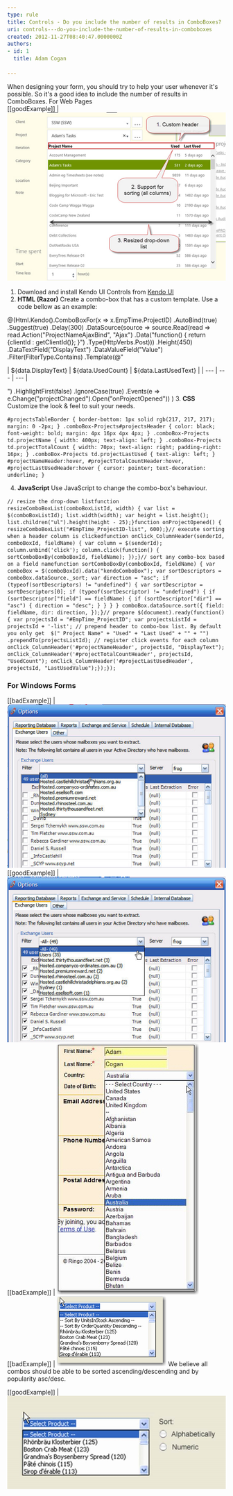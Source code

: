 ```yaml
---
type: rule
title: Controls - Do you include the number of results in ComboBoxes?
uri: controls---do-you-include-the-number-of-results-in-comboboxes
created: 2012-11-27T08:40:47.0000000Z
authors:
- id: 1
  title: Adam Cogan

---
```


When designing your form, you should try to help your user whenever it's possible. So it's a good idea to include the number of results in ComboBoxes.
 For Web Pages  
[[goodExample]]
| ![combo-box with multiple columns Feel free to use our sample:](combo-box-multiple-col.jpg)
1. Download and install Kendo UI Controls from [Kendo UI](http://www.kendoui.com/)
2. **HTML (Razor)**
Create a combo-box that has a custom template. Use a code bellow as an example:

@(Html.Kendo().ComboBoxFor(x => x.EmpTime.ProjectID)
.AutoBind(true)
.Suggest(true)
.Delay(300)
.DataSource(source => source.Read(read => read.Action("ProjectNameAjaxBind", "Ajax")
.Data("function() { return {clientId : getClientId()}; }")
.Type(HttpVerbs.Post)))
.Height(450)
.DataTextField("DisplayText")
.DataValueField("Value")
.Filter(FilterType.Contains)
.Template(@"



|
 ${data.DisplayText} |
 ${data.UsedCount} |
 ${data.LastUsedText} |
| --- | --- | --- |



")
.HighlightFirst(false)
.IgnoreCase(true)
.Events(e => e.Change("projectChanged").Open("onProjectOpened"))
)
3. **CSS**
Customize the look & feel to suit your needs.

```
#projectsTableBorder { border-bottom: 1px solid rgb(217, 217, 217); margin: 0 -2px; } .comboBox-Projects#projectsHeader { color: black; font-weight: bold; margin: 4px 16px 4px 4px; } .comboBox-Projects td.projectName { width: 400px; text-align: left; } .comboBox-Projects td.projectTotalCount { width: 70px; text-align: right; padding-right: 16px; } .comboBox-Projects td.projectLastUsed { text-align: left; } #projectNameHeader:hover, #projectTotalCountHeader:hover, #projectLastUsedHeader:hover { cursor: pointer; text-decoration: underline; }
```
4. **JavaScript**
Use JavaScript to change the combo-box's behaviour.

```
// resize the drop-down listfunction resizeComboBoxList(comboBoxListId, width) { var list = $(comboBoxListId); list.width(width); var height = list.height(); list.children("ul").height(height - 25);}function onProjectOpened() { resizeComboBoxList("#EmpTime_ProjectID-list", 600);}// execute sorting when a header column is clickedfunction onClick_ColumnHeader(senderId, comboBoxId, fieldName) { var column = $(senderId); column.unbind('click'); column.click(function() { sortComboBoxBy(comboBoxId, fieldName); });}// sort any combo-box based on a field namefunction sortComboBoxBy(comboBoxId, fieldName) { var comboBox = $(comboBoxId).data("kendoComboBox"); var sortDescriptors = comboBox.dataSource._sort; var direction = "asc"; if (typeof(sortDescriptors) != "undefined") { var sortDescriptor = sortDescriptors[0]; if (typeof(sortDescriptor) != "undefined") { if (sortDescriptor["field"] == fieldName) { if (sortDescriptor["dir"] == "asc") { direction = "desc"; } } } } comboBox.dataSource.sort({ field: fieldName, dir: direction, });}// prepare $(document).ready(function() { var projectsId = "#EmpTime_ProjectID"; var projectsListId = projectsId + '-list'; // prepend header to combo-box list. By default you only get  $(" Project Name" + "Used" + "Last Used" + "" + "") .prependTo(projectsListId); // register click events for each column onClick_ColumnHeader('#projectNameHeader', projectsId, "DisplayText"); onClick_ColumnHeader('#projectTotalCountHeader', projectsId, "UsedCount"); onClick_ColumnHeader('#projectLastUsedHeader', projectsId, "LastUsedValue");});});
```


### For Windows Forms
 
[[badExample]]
| ![You can't tell the number of results and there is a scroll bar](../../assets/ComboWF-1.jpg)
[[goodExample]]
| ![The number of results is clearly displayed. Long text boxes > 30 entries, another approach can be employed - putting the common ones at the top](../../assets/ComboWF-2.jpg)
[[badExample]]
| ![Firstly because it is manual, plus what about the 4th, 5th, etc most common used countries](../../assets/Rule38LongTextCombobox.jpg)
[[badExample]]
| ![This was a highly unpopular method of the sorting and counting above](../../assets/rule38SortableCombobox.jpg)
We believe all combos should be able to be sorted ascending/descending and by popularity asc/desc.
 
[[goodExample]]
| ![Is there a better way to sort this?](sort-alpha-numeric.jpg)
